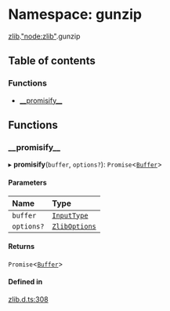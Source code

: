 # Namespace: gunzip

[zlib](zlib.md).["node:zlib"](zlib._node_zlib_.md).gunzip

## Table of contents

### Functions

- [\_\_promisify\_\_](zlib._node_zlib_.gunzip.md#__promisify__)

## Functions

### \_\_promisify\_\_

▸ **__promisify__**(`buffer`, `options?`): `Promise`<[`Buffer`](buffer._buffer_.md#buffer)\>

#### Parameters

| Name | Type |
| :------ | :------ |
| `buffer` | [`InputType`](zlib._zlib_.md#inputtype) |
| `options?` | [`ZlibOptions`](../interfaces/zlib._zlib_.ZlibOptions.md) |

#### Returns

`Promise`<[`Buffer`](buffer._buffer_.md#buffer)\>

#### Defined in

[zlib.d.ts:308](https://github.com/goodcodedev/bun-types/blob/8bd1b3a/zlib.d.ts#L308)
